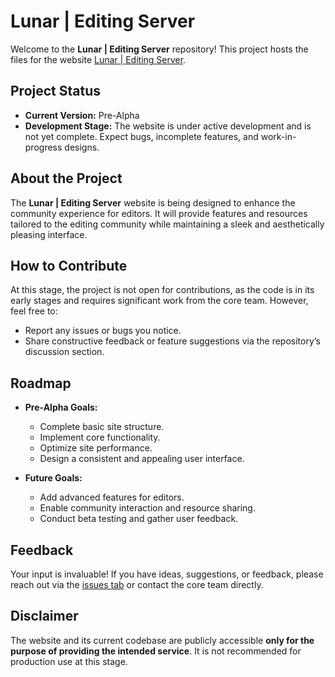 # Lunar | Editing Server

Welcome to the **Lunar | Editing Server** repository! This project hosts the files for the website [Lunar | Editing Server](https://fxzausxpp.github.io/Lunar-Editing).

## Project Status
- **Current Version:** Pre-Alpha
- **Development Stage:** The website is under active development and is not yet complete. Expect bugs, incomplete features, and work-in-progress designs.

## About the Project
The **Lunar | Editing Server** website is being designed to enhance the community experience for editors. It will provide features and resources tailored to the editing community while maintaining a sleek and aesthetically pleasing interface.

## How to Contribute
At this stage, the project is not open for contributions, as the code is in its early stages and requires significant work from the core team. However, feel free to:
- Report any issues or bugs you notice.
- Share constructive feedback or feature suggestions via the repository’s discussion section.

## Roadmap
- **Pre-Alpha Goals:**
  - Complete basic site structure.
  - Implement core functionality.
  - Optimize site performance.
  - Design a consistent and appealing user interface.

- **Future Goals:**
  - Add advanced features for editors.
  - Enable community interaction and resource sharing.
  - Conduct beta testing and gather user feedback.

## Feedback
Your input is invaluable! If you have ideas, suggestions, or feedback, please reach out via the [issues tab](#) or contact the core team directly.

## Disclaimer
The website and its current codebase are publicly accessible **only for the purpose of providing the intended service**. It is not recommended for production use at this stage.

